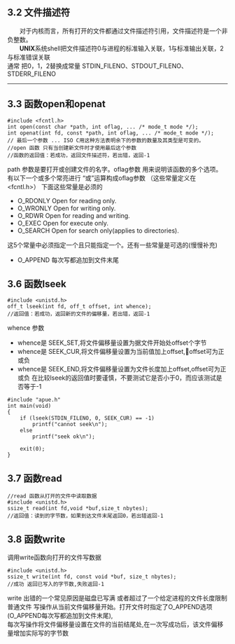 ## 3.2 文件描述符
&emsp;&emsp;对于内核而言，所有打开的文件都通过文件描述符引用，文件描述符是一个非负整数。  
&emsp;&emsp;**UNIX**系统shell把文件描述符0与进程的标准输入关联，1与标准输出关联，2与标准错误关联  
通常 把0，1，2替换成常量 STDIN_FILENO、STDOUT_FILENO、STDERR_FILENO


---

## 3.3 函数open和openat  
```
#include <fcntl.h>
int open(const char *path, int oflag, ... /* mode_t mode */);
int openat(int fd, const *path, int oflag, ... /* mode_t mode */);
// 最后一个参数 ... ISO C用这种方法表明余下的参数的数量及其类型是可变的。
//open 函数 只有当创建新文件时才使用最后这个参数 
//函数的返回值：若成功，返回文件描述符，若出错，返回-1
```
path 参数是要打开或创建文件的名字。oflag参数 用来说明该函数的多个选项。  
有以下一个或多个常亮进行 “或”运算构成oflag参数 （这些常量定义在<fcntl.h>）
下面这些常量是必须的
- O_RDONLY Open for reading only.
- O_WRONLY Open for writing only.
- O_RDWR   Open for reading and writing.
- O_EXEC   Open for execute only.
- O_SEARCH Open for search only(applies to directories).

这5个常量中必须指定一个且只能指定一个。还有一些常量是可选的(慢慢补充)
* O_APPEND   每次写都追加到文件末尾

## 3.6 函数lseek
```
#include <unistd.h>
off_t lseek(int fd, off_t offset, int whence);
//返回值：若成功，返回新的文件的偏移量，若出错，返回-1
```

whence 参数
* whence是 SEEK_SET,将文件偏移量设置为据文件开始处offset个字节
* whence是 SEEK_CUR,将文件偏移量设置为当前值加上offset,offset可为正或负
* whence是 SEEK_END,将文件偏移量设置为文件长度加上offset,offset可为正或负
在比较lseek的返回值时要谨慎，不要测试它是否小于0，而应该测试是否等于-1  

```
#include "apue.h"
int main(void)
{
    if (lseek(STDIN_FILENO, 0, SEEK_CUR) == -1)
        printf("cannot seek\n");
    else
        printf("seek ok\n");
    
    exit(0);
}
```

## 3.7 函数read
```
//read 函数从打开的文件中读取数据
#include <unistd.h>
ssize_t read(int fd,void *buf,size_t nbytes);
//返回值：读到的字节数，如果到达文件末尾返回0，若出错返回-1
```

## 3.8 函数write

调用write函数向打开的文件写数据
```
#include <unistd.h>
ssize_t write(int fd, const void *buf, size_t nbytes);
//成功 返回已写入的字节数,失败返回-1
```
write 出错的一个常见原因是磁盘已写满 或者超过了一个给定进程的文件长度限制  
普通文件 写操作从当前文件偏移量开始。打开文件时指定了O_APPEND选项(O_APPEND每次写都追加到文件末尾),  
每次写操作将文件偏移量设置在文件的当前结尾处,在一次写成功后，该文件偏移量增加实际写的字节数
